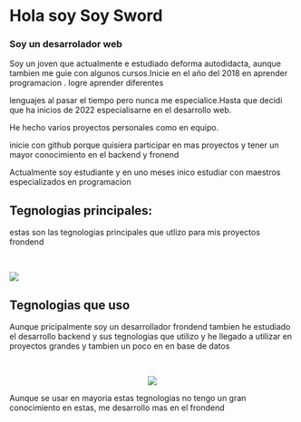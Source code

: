 <h1>Hola soy Soy Sword</h1>
<div>
<h3>Soy un desarrolador web </h3>
  <!--sobremi!-->
<p>Soy un joven que actualmente e estudiado deforma autodidacta, aunque tambien me guie con algunos cursos.Inicie en el año del 2018 en aprender programacion . logre aprender diferentes</p>
<p> lenguajes al pasar el tiempo pero nunca me especialice.Hasta que decidi que ha inicios de 2022 especialisarne en el desarrollo web.</p>
<p>He hecho varios proyectos personales como en equipo.</p>
<p>inicie con github porque quisiera participar en mas proyectos y tener un mayor conocimiento en el backend y fronend</p>
  <p>Actualmente soy estudiante y en uno meses inico estudiar con maestros especializados en programacion </p>
</div>
<div>
  <h2>Tegnologias principales:</h2>
  <p>estas son las tegnologias principales que utlizo para mis proyectos frondend</p>
  <br>
  <p aling="center">
<a href="https://skillicons.dev">
  <img src="https://skillicons.dev/icons?i=js,react,angular,vue,html,css,git,vscode")>
  </p>
</a>
</div>
<div>
  <h2>Tegnologias que uso</h2>
  <p>Aunque pricipalmente soy un desarrollador frondend tambien he estudiado el desarrollo backend y sus tegnologias que utilizo y he llegado a utilizar en proyectos grandes y tambien un poco en en base de datos</p>
  <br>
  <p align="center">
  <a href="https://skillicons.dev">
    <img src="https://skillicons.dev/icons?i=php,laravel,docker,mysql,nodejs,ts">
  </a>
  </p>
  <p>Aunque se usar en mayoria estas tegnologias no tengo un gran conocimiento en estas, me desarrollo mas en el frondend</p>
</div>
